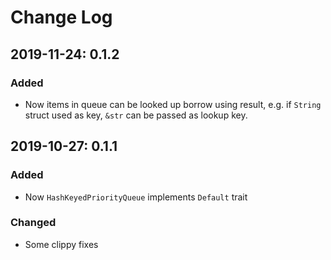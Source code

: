 # Change Log

## 2019-11-24: 0.1.2
### Added
- Now items in queue can be looked up borrow using result, e.g. if `String` struct used as key, `&str` can be passed as lookup key.

## 2019-10-27: 0.1.1
### Added
- Now `HashKeyedPriorityQueue` implements `Default` trait

### Changed
- Some clippy fixes

